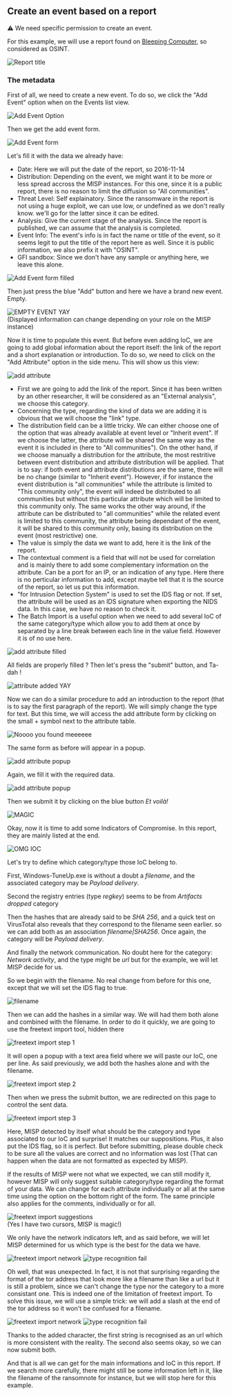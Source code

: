 ## Create an event based on a report

:warning: We need specific permission to create an event. 

For this example, we will use a report found on [Bleeping Computer](http://www.bleepingcomputer.com/news/security/researcher-finds-the-karma-ransomware-being-distributed-via-pay-per-install-network/), so considered as OSINT.

![Report title](figures/report_title.png)

### The metadata

First of all, we need to create a new event. To do so, we click the "Add Event" option when on the Events list view.

![Add Event Option](figures/menu_add_event.png)

Then we get the add event form.

![Add Event form](figures/add_event_form.png)

Let's fill it with the data we already have:
* Date: Here we will put the date of the report, so 2016-11-14
* Distribution: Depending on the event, we might want it to be more or less spread accross the MISP instances. For this one, since it is a public report, there is no reason to limit the diffusion so "All communities".
* Threat Level: Self explainatory. Since the ransomware in the report is not using a huge exploit, we can use low, or undefined as we don't really know. we'll go for the latter since it can be edited. 
* Analysis: Give the current stage of the analysis. Since the report is published, we can assume that the analysis is completed.
* Event Info: The event's info is in fact the name or title of the event, so it seems legit to put the title of the report here as well. Since it is public information, we also prefix it with "OSINT".
* GFI sandbox: Since we don't have any sample or anything here, we leave this alone.

![Add Event form filled](figures/add_event_form_filled.png)

Then just press the blue "Add" button and here we have a brand new event. Empty.

![EMPTY EVENT YAY](figures/event_metadata.png)  
(Displayed information can change depending on your role on the MISP instance)

Now it is time to populate this event. But before even adding IoC, we are going to add global information about the report itself: the link of the report and a short explanation or introduction. To do so, we need to click on the "Add Attribute" option in the side menu. This will show us this view:

![add attribute](figures/add_attribute.png)

* First we are going to add the link of the report. Since it has been written by an other researcher, it will be considered as an "External analysis", we choose this category. 
* Concerning the type, regarding the kind of data we are adding it is obvious that we will choose the "link" type.
* The distribution field can be a little tricky. We can either choose one of the option that was already available at event level or "Inherit event". If we choose the latter, the attribute will be shared the same way as the event it is included in (here to "All communities"). On the other hand, if we choose manually a distribution for the attribute, the most restritive between event distribution and attribute distribution will be applied. That is to say: if both event and attribute distributions are the same, there will be no change (similar to "Inherit event"). However, if for instance the event distribution is "all communities" while the attribute is limited to "This community only", the event will indeed be distributed to all communities but without this particular attribute which will be limited to this community only. The same works the other way around, if the attribute can be distributed to "all communities" while the related event is limited to this community, the attribute being dependant of the event, it will be shared to this community only, basing its distribution on the event (most restrictive) one.
* The value is simply the data we want to add, here it is the link of the report.
* The contextual comment is a field that will not be used for correlation and is mainly there to add some complementary information on the attribute. Can be a port for an IP, or an indication of any type. Here there is no perticular information to add, except maybe tell that it is the source of the report, so let us put this information.
* "for Intrusion Detection System" is used to set the IDS flag or not. If set, the attribute will be used as an IDS signature when exporting the NIDS data. In this case, we have no reason to check it.
* The Batch Import is a useful option when we need to add several IoC of the same category/type which allow you to add them at once by separated by a line break between each line in the value field. However it is of no use here.

![add attribute filled](figures/add_attribute_filled.png)

All fields are properly filled ? Then let's press the "submit" button, and Ta-dah !

![attribute added YAY](figures/added_attribute.png)

Now we can do a similar procedure to add an introduction to the report (that is to say the first paragraph of the report). We will simply change the type for text. But this time, we will access the add attribute form by clicking on the small + symbol next to the attribute table.

![Noooo you found meeeeee](figures/hidden_add_attr.png)

The same form as before will appear in a popup.

![add attribute popup](figures/add_attr_popup.png)

Again, we fill it with the required data.

![add attribute popup](figures/filled_popup.png)

Then we submit it by clicking on the blue button
_Et voilà!_

![MAGIC](figures/popadded.png)

Okay, now it is time to add some Indicators of Compromise. In this report, they are mainly listed at the end.

![OMG IOC](figures/IoC_from_report.png)

Let's try to define which category/type those IoC belong to.

First, Windows-TuneUp.exe is without a doubt a _filename_, and the associated category may be _Payload delivery_.

Second the registry entries (type _regkey_) seems to be from _Artifacts dropped_ category

Then the hashes that are already said to be _SHA 256_, and a quick test on VirusTotal also reveals that they correspond to the filename seen earlier. so we can add both as an association _filename|SHA256_. Once again, the category will be _Payload delivery_.

And finally the network communication. No doubt here for the category: _Network activity_, and the type might be _url_ but for the example, we will let MISP decide for us.

So we begin with the filename. No real change from before for this one, except that we will set the IDS flag to true.

![filename](figures/filename.png)

Then we can add the hashes in a similar way. We will had them both alone and combined with the filename. In order to do it quickly, we are going to use the freetext import tool, hidden there

![freetext import step 1](figures/freeeeeimport.png)

It will open a popup with a text area field where we will paste our IoC, one per line. As said previously, we add both the hashes alone and with the filename.

![freetext import step 2](figures/freetxtimpooort.png)

Then when we press the submit button, we are redirected on this page to control the sent data.

![freetext import step 3](figures/freeresults.png)

Here, MISP detected by itself what should be the category and type associated to our IoC and surprise! It matches our suppositions. Plus, it also put the IDS flag, so it is perfect. But before submitting, please double check to be sure all the values are correct and no information was lost (That can happen when the data are not formatted as expected by MISP). 

If the results of MISP were not what we expected, we can still modify it, however MISP will only suggest suitable category/type regarding the format of your data. We can change for each attribute individually or all at the same time using the option on the bottom right of the form. The same principle also applies for the comments, individually or for all.

![freetext import suggestions](figures/freesuggest.png)  
(Yes I have two cursors, MISP is magic!)

We only have the network indicators left, and as said before, we will let MISP determined for us which type is the best for the data we have.

![freetext import network](figures/free_network.png)
![type recognition fail](figures/surprise.png)

Oh well, that was unexpected. In fact, it is not that surprising regarding the format of the tor address that look more like a filename than like a url but it is still a problem, since we can't change the type nor the category to a more consistant one. This is indeed one of the limitation of freetext import. To solve this issue, we will use a simple trick: we will add a slash at the end of the tor address so it won't be confused for a filename. 

![freetext import network](figures/free_network2.png)
![type recognition fail](figures/nomoresurprise.png)

Thanks to the added character, the first string is recognised as an url which is more consistent with the reality. The second also seems okay, so we can now submit both. 

And that is all we can get for the main informations and IoC in this report. If we search more carefully, there might still be some information left in it, like the filename of the ransomnote for instance, but we will stop here for this example.
